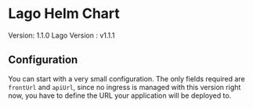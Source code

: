# Lago Helm Chart

Version: 1.1.0
Lago Version : v1.1.1

## Configuration

You can start with a very small configuration.
The only fields required are `frontUrl` and `apiUrl`, since no ingress is managed with this version right now, you have to define the URL your application will be deployed to.
